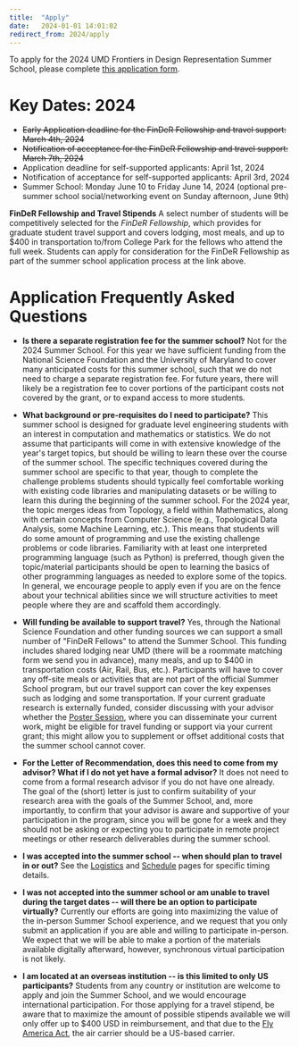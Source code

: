 ```yaml
---
title:  "Apply"
date:   2024-01-01 14:01:02
redirect_from: 2024/apply
---
```


To apply for the 2024 UMD Frontiers in Design Representation Summer School, please complete <a href="https://umdsurvey.umd.edu/jfe/form/SV_55cEB33mHkHs114" target="_blank">this application form</a>.

# Key Dates: 2024
* ~~Early Application deadline for the FinDeR Fellowship and travel support: March 4th, 2024~~
* ~~Notification of acceptance for the FinDeR Fellowship and travel support: March 7th, 2024~~
* Application deadline for self-supported applicants: April 1st, 2024
* Notification of acceptance for self-supported applicants: April 3rd, 2024
* Summer School: Monday June 10 to Friday June 14, 2024 (optional pre-summer school social/networking event on Sunday afternoon, June 9th)

**FinDeR Fellowship and Travel Stipends**
A select number of students will be competitively selected for the *FinDeR Fellowship*, which provides for graduate student travel support and covers lodging, most meals, and up to $400 in transportation to/from College Park for the fellows who attend the full week. Students can apply for consideration for the FinDeR Fellowship as part of the summer school application process at the link above.

# Application Frequently Asked Questions

* **Is there a separate registration fee for the summer school?** Not for the 2024 Summer School. For this year we have sufficient funding from the National Science Foundation and the University of Maryland to cover many anticipated costs for this summer school, such that we do not need to charge a separate registration fee. For future years, there will likely be a registration fee to cover portions of the participant costs not covered by the grant, or to expand access to more students.

* **What background or pre-requisites do I need to participate?** This summer school is designed for graduate level engineering students with an interest in computation and mathematics or statistics. We do not assume that participants will come in with extensive knowledge of the year's target topics, but should be willing to learn these over the course of the summer school. The specific techniques covered during the summer school are specific to that year, though to complete the challenge problems students should typically feel comfortable working with existing code libraries and manipulating datasets or be willing to learn this during the beginning of the summer school. For the 2024 year, the topic merges ideas from Topology, a field within Mathematics, along with certain concepts from Computer Science (e.g., Topological Data Analysis, some Machine Learning, etc.). This means that students will do some amount of programming and use the existing challenge problems or code libraries. Familiarity with at least one interpreted programming language (such as Python) is preferred, though given the topic/material participants should be open to learning the basics of other programming languages as needed to explore some of the topics. In general, we encourage people to apply even if you are on the fence about your technical abilities since we will structure activities to meet people where they are and scaffold them accordingly.

* **Will funding be available to support travel?** Yes, through the National Science Foundation and other funding sources we can support a small number of "FinDeR Fellows" to attend the Summer School. This funding includes shared lodging near UMD (there will be a roommate matching form we send you in advance), many meals, and up to $400 in transportation costs (Air, Rail, Bus, etc.). Participants will have to cover any off-site meals or activities that are not part of the official Summer School program, but our travel support can cover the key expenses such as lodging and some transportation. If your current graduate research is externally funded, consider discussing with your advisor whether the [Poster Session](../poster_session), where you can disseminate your current work, might be eligible for travel funding or support via your current grant; this might allow you to supplement or offset additional costs that the summer school cannot cover.

* **For the Letter of Recommendation, does this need to come from my advisor? What if I do not yet have a formal advisor?** It does not need to come from a formal research advisor if you do not have one already. The goal of the (short) letter is just to confirm suitability of your research area with the goals of the Summer School, and, more importantly, to confirm that your advisor is aware and supportive of your participation in the program, since you will be gone for a week and they should not be asking or expecting you to participate in remote project meetings or other research deliverables during the summer school.

* **I was accepted into the summer school -- when should plan to travel in or out?** See the [Logistics](../logistics) and [Schedule](../schedule) pages for specific timing details.

* **I was not accepted into the summer school or am unable to travel during the target dates -- will there be an option to participate virtually?** Currently our efforts are going into maximizing the value of the in-person Summer School experience, and we request that you only submit an application if you are able and willing to participate in-person. We expect that we will be able to make a portion of the materials available digitally afterward, however, synchronous virtual participation is not likely.

* **I am located at an overseas institution -- is this limited to only US participants?** Students from any country or institution are welcome to apply and join the Summer School, and we would encourage international participation. For those applying for a travel stipend, be aware that to maximize the amount of possible stipends available we will only offer up to $400 USD in reimbursement, and that due to the [Fly America Act](https://www.gsa.gov/policy-regulations/policy/travel-management-policy/fly-america-act), the air carrier should be a US-based carrier.
